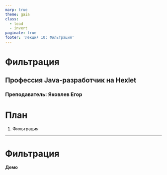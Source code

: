```yaml
---
marp: true
theme: gaia
class:
  - lead
  - invert
paginate: true
footer: 'Лекция 10: Фильтрация'
---
```


# Фильтрация
## Профессия Java-разработчик на Hexlet
### Преподаватель: Яковлев Егор
<!-- _color: white -->
<!-- _color: white -->

# План

1. Фильтрация

---

# Фильтрация

**Демо**

